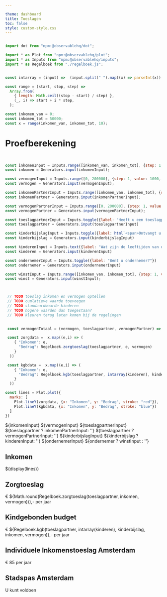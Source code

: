 ```yaml
---

theme: dashboard
title: Toeslagen
toc: false
style: custom-style.css
---
```



```js

import dot from "npm:@observablehq/dot";

import * as Plot from "npm:@observablehq/plot";
import * as Inputs from "npm:@observablehq/inputs";
import * as Regelboek from "./regelboek.js";


const intarray = (input) =>  (input.split(" ").map((x) => parseInt(x)).filter((x) => !Number.isNaN(x)));

const range = (start, stop, step) =>
  Array.from(
    { length: Math.ceil((stop - start) / step) },
    (_, i) => start + i * step,
  );

const inkomen_van = 0;
const inkomen_tot = 50000;
const x = range(inkomen_van, inkomen_tot, 10);

```

# Proefberekening


```js


const inkomenInput = Inputs.range([inkomen_van, inkomen_tot], {step: 1, value: 2000, label: "Wat is uw inkomen?"})
const inkomen = Generators.input(inkomenInput);

const vermogenInput = Inputs.range([0, 200000], {step: 1, value: 1000, label: "Wat is uw vermogen?"})
const vermogen = Generators.input(vermogenInput);

const inkomenPartnerInput = Inputs.range([inkomen_van, inkomen_tot], {step: 1, value: 2000, label: "Wat is het inkomen van uw partner?"})
const inkomenPartner = Generators.input(inkomenPartnerInput);

const vermogenPartnerInput = Inputs.range([0, 200000], {step: 1, value: 1000, label: "Wat is het vermogen van uw partner?"})
const vermogenPartner = Generators.input(vermogenPartnerInput);

const toeslagpartnerInput = Inputs.toggle({label: "Heeft u een toeslagpartner?"})
const toeslagpartner = Generators.input(toeslagpartnerInput)

const kinderbijslagInput = Inputs.toggle({label: html`<span>Ontvangt u kinderbijslag?</span>`})
const kinderbijslag = Generators.input(kinderbijslagInput)

const kinderenInput = Inputs.text({label: "Wat zijn de leeftijden van uw kinderen?"})
const kinderen = Generators.input(kinderenInput)

const ondernemerInput = Inputs.toggle({label: "Bent u ondernemer?"})
const ondernemer = Generators.input(ondernemerInput)

const winstInput = Inputs.range([inkomen_van, inkomen_tot], {step: 1, value: 2000, label: "Wat is de belastbare winst?"})
const winst = Generators.input(winstInput);

```

```js


 // TODO toeslag inkomen en vermogen optellen
 // TODO cumlatieve waarde toevoegen
 // TODO standaardwaarde kinderen
 // TODO hogere waarden dan toegestaan?
 // TODO kleuren terug laten komen bij de regelingen

 
 const vermogenTotaal = (vermogen, toeslagpartner, vermogenPartner) => vermogen + (toeslagpartner ? vermogenPartner : 0)

 const zorgdata =  x.map((e,i) => (
    { "Inkomen": e,
      "Bedrag": Regelboek.zorgtoeslag(toeslagpartner, e, vermogen)
    }
  ))

 const kgbdata =  x.map((e,i) => (
    { "Inkomen": e,
      "Bedrag": Regelboek.kgb(toeslagpartner, intarray(kinderen), kinderbijslag, e, vermogen)
    }
  ))

const lines = Plot.plot({
  marks: [
    Plot.lineY(zorgdata, {x: "Inkomen", y: "Bedrag", stroke: "red"}),
    Plot.lineY(kgbdata, {x: "Inkomen", y: "Bedrag", stroke: "blue"})
  ]
})

```

<div class="grid grid-cols-3">

  <div class="card grid-colspan-1">
      ${inkomenInput}
      ${vermogenInput}
      ${toeslagpartnerInput}
      ${toeslagpartner ? inkomenPartnerInput: ''}
      ${toeslagpartner ? vermogenPartnerInput: ''}
      ${kinderbijslagInput}
      ${kinderbijslag ? kinderenInput: ''}
      ${ondernemerInput}
      ${ondernemer ? winstInput : ''}
  </div>


  <div class="card grid-colspan-2">
    <h2>Inkomen</h2>
    ${display(lines)}
  </div>
  
  </div>
  
  <div class="grid grid-cols-3">


  <div class="card" style="max-height: 100px;">
    <h2>Zorgtoeslag</h2>
    <span class="big">€ ${Math.round(Regelboek.zorgtoeslag(toeslagpartner, inkomen, vermogen))},- per jaar</span>
  </div>

  <div class="card" style="max-height: 100px;">
    <h2>Kindgebonden budget</h2>
    <span class="big">€ ${Regelboek.kgb(toeslagpartner, intarray(kinderen), kinderbijslag, inkomen, vermogen)},- per jaar</span>
  </div>

  <div class="card" style="max-height: 100px;">
    <h2>Individuele Inkomenstoeslag Amsterdam</h2>
    <span class="big">€ 85 per jaar</span>
  </div>

  <div class="card" style="max-height: 100px;">
    <h2>Stadspas Amsterdam</h2>
    <span class="big">U kunt voldoen</span>
  </div>


</div>
